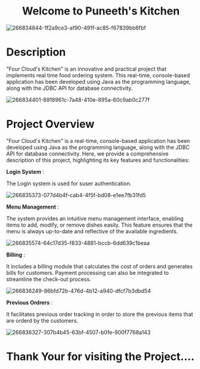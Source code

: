 <h1 align="center">Welcome to Puneeth's Kitchen</h1>

![266834844-1f2a9ce3-af90-491f-ac85-f67839bb6fbf](https://github.com/Puneeth-Gudipati/Puneeth's-Kitchen-Project/assets/123624243/5e783f38-8212-4cdb-8816-11d8c4e5f1fa)



<h1>Description</h1>

<p>"Four Cloud's Kitchen" is an innovative and practical project that implements real time food ordering system. This real-time, console-based application has been developed using Java as the programming language, along with the JDBC API for database connectivity. </p>

![266834401-8918961c-7a48-410e-895a-60c9ab0c277f](https://github.com/Puneeth-Gudipati/Four-Clouds-Kitchen-Project/assets/123624243/70b494b8-214e-4524-9576-7f98339c4a40)


<h1>Project Overview</h1>

<p>"Four Cloud's Kitchen" is a real-time, console-based application has been developed using Java as the programming language, along with the JDBC API for database connectivity. Here, we provide a comprehensive description of this project, highlighting its key features and functionalities:</p>


<b>Login System</b> :

<p>The Login system is used for suser authentication.</p>

![266835373-077d4b4f-cab4-4f5f-bd08-e1ee7fb31fd5](https://github.com/Puneeth-Gudipati/Four-Clouds-Kitchen-Project/assets/123624243/d7c2f331-0b40-40bd-a87c-58349f2e0e88)



<b>Menu Management</b> :

The system provides an intuitive menu management interface, enabling items to add, modify, or remove dishes easily. This feature ensures that the menu is always up-to-date and reflective of the available ingredients.

![266835574-64c17d35-f833-4881-bccb-6dd639c1beaa](https://github.com/Puneeth-Gudipati/Four-Clouds-Kitchen-Project/assets/123624243/0afc2f97-5955-49cc-a664-dd29b23e4760)


<b>Billing</b> : 

It includes a billing module that calculates the cost of orders and generates bills for customers. Payment processing can also be integrated to streamline the check-out process.

![266836249-86bfd72b-476d-4b12-a940-dfcf7b3dbd54](https://github.com/Puneeth-Gudipati/Four-Clouds-Kitchen-Project/assets/123624243/e7868093-18f4-4dbf-aa7a-20146d3b94d0)


<b>Previous Ordrers</b> :

It facilitates previous order tracking in order to store the previous items that are orderd by the customers.

![266836327-307b4b45-63bf-4507-b0fe-900f7768a143](https://github.com/Puneeth-Gudipati/Four-Clouds-Kitchen-Project/assets/123624243/27297dc4-c565-4618-8d82-7a39b4c44b80)


<h1>Thank Your for visiting the Project....</h1>



